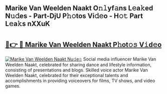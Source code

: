 ## Marike Van Weelden Naakt O𝚗𝚕yf𝚊ns L𝚎a𝚔ed N𝚞𝚍es - Part-DjU P𝚑𝚘tos Vi𝚍𝚎o - H𝚘𝚝 Part L𝚎a𝚔s nXXuK

# <h2><a href="http://kfcbqtv.oniu.top/?m=Marike+Van+Weelden+Naakt">🔗👉 🔴 Marike Van Weelden Naakt P𝚑ot𝚘𝚜 V𝚒d𝚎o</a></h2>

[![Marike Van Weelden Naakt Nu𝚍e𝚜](https://i.imgur.com/0qMVB7G.gif)](http://kfcbqtv.oniu.top/?m=Marike+Van+Weelden+Naakt)
Social media influencer Marike Van Weelden Naakt, celebrated for sharing dance and lifestyle information, consisting of presentations and blogs. Skilled voice actor Marike Van Weelden Naakt, celebrated for their exceptional talents and accomplishments in providing voiceovers for films, TV shows, and video games.  
